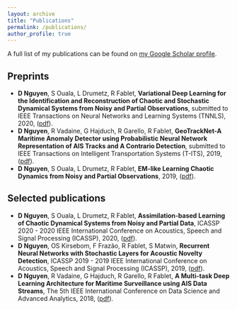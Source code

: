 ```yaml
---
layout: archive
title: "Publications"
permalink: /publications/
author_profile: true
---
```


A full list of my publications can be found on <a href="https://scholar.google.com/citations?user=jLtTFrIAAAAJ&hl=en">my Google Scholar profile</a>.

## Preprints
* **D Nguyen**, S Ouala, L Drumetz, R Fablet, **Variational Deep Learning for the Identification and Reconstruction of Chaotic and Stochastic Dynamical Systems from Noisy and Partial Observations**, submitted to  IEEE Transactions on Neural Networks and Learning Systems (TNNLS), 2020, (<a href= "https://arxiv.org/abs/2009.02296">pdf</a>).
* **D Nguyen**, R Vadaine, G Hajduch, R Garello, R Fablet, **GeoTrackNet-A Maritime Anomaly Detector using Probabilistic Neural Network Representation of AIS Tracks and A Contrario Detection**, submitted to IEEE Transactions on Intelligent Transportation Systems (T-ITS), 2019, (<a href= "https://arxiv.org/abs/1912.00682">pdf</a>).
* **D Nguyen**, S Ouala, L Drumetz, R Fablet, **EM-like Learning Chaotic Dynamics from Noisy and Partial Observations**, 2019, (<a href= "https://arxiv.org/abs/1903.10335">pdf</a>).


## Selected publications
* **D Nguyen**, S Ouala, L Drumetz, R Fablet, **Assimilation-based Learning of Chaotic Dynamical Systems from Noisy and Partial Data**, ICASSP 2020 - 2020 IEEE International Conference on Acoustics, Speech and Signal Processing (ICASSP), 2020, (<a href= "https://www.researchgate.net/profile/Duong_Nguyen138/publication/341084271_Assimilation-Based_Learning_of_Chaotic_Dynamical_Systems_from_Noisy_and_Partial_Data/links/5eaf4dca45851592d6b84e14/Assimilation-Based-Learning-of-Chaotic-Dynamical-Systems-from-Noisy-and-Partial-Data.pdf">pdf</a>).
* **D Nguyen**, OS Kirsebom, F Frazão, R Fablet, S Matwin, **Recurrent Neural Networks with Stochastic Layers for Acoustic Novelty Detection**, ICASSP 2019 - 2019 IEEE International Conference on Acoustics, Speech and Signal Processing (ICASSP), 2019, (<a href= "https://arxiv.org/pdf/1902.04980">pdf</a>).
* **D Nguyen**, R Vadaine, G Hajduch, R Garello, R Fablet, **A Multi-task Deep Learning Architecture for Maritime Surveillance using AIS Data Streams**, The 5th IEEE International Conference on Data Science and Advanced Analytics, 2018, (<a href= "https://arxiv.org/pdf/1806.03972">pdf</a>).

<!-- {% include base_path %}

{% for post in site.publications reversed %}
  {% include archive-single.html %}
{% endfor %} -->
